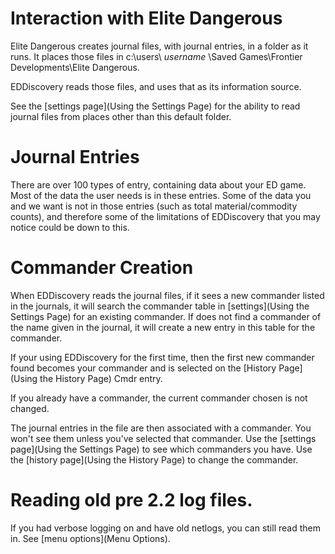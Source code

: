 # Interaction with Elite Dangerous

Elite Dangerous creates journal files, with journal entries, in a folder as it runs. It places those files in c:\users\ _username_ \Saved Games\Frontier Developments\Elite Dangerous.  

EDDiscovery reads those files, and uses that as its information source.

See the [settings page](Using the Settings Page) for the ability to read journal files from places other than this default folder.

# Journal Entries

There are over 100 types of entry, containing data about your ED game.  Most of the data the user needs is in these entries.  Some of the data you and we want is not in those entries (such as total material/commodity counts), and therefore some of the limitations of EDDiscovery that you may notice could be down to this.

# Commander Creation

When EDDiscovery reads the journal files, if it sees a new commander listed in the journals, it will search the commander table in [settings](Using the Settings Page) for an existing commander.  If does not find a commander of the name given in the journal, it will create a new entry in this table for the commander. 

If your using EDDiscovery for the first time, then the first new commander found becomes your commander and is selected on the [History Page](Using the History Page) Cmdr entry. 

If you already have a commander, the current commander chosen is not changed.

The journal entries in the file are then associated with a commander. You won't see them unless you've selected that commander. Use the [settings page](Using the Settings Page) to see which commanders you have. Use the [history page](Using the History Page) to change the commander.

# Reading old pre 2.2 log files.

If you had verbose logging on and have old netlogs, you can still read them in.  See [menu options](Menu Options).

